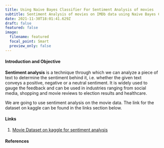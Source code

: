 ```yaml
---
title: Using Naive Bayes Classifier For Sentiment Analysis of movies
subtitle: Sentiment Analysis of movies on IMDb data using Naive Bayes Classifier
date: 2021-11-30T18:01:41.629Z
draft: false
featured: false
image:
  filename: featured
  focal_point: Smart
  preview_only: false
---
```

#### Introduction and Objective

**Sentiment analysis** is a technique through which we can analyze a piece of text to determine the sentiment behind it, i.e. whether the given text conveys a positive, negative or a neutral sentiment. It is widely used to gauge the feedback and can be used in industries ranging from social media, shopping and movie reviews to election results and healthcare.

We are going to use sentiment analysis on the movie data. The link for the dataset on kaggle can be found in the links section below.

#### Links

1. [Movie Dataset on kaggle for sentiment analysis](https://www.kaggle.com/marklvl/sentiment-labelled-sentences-data-set)

#### References
